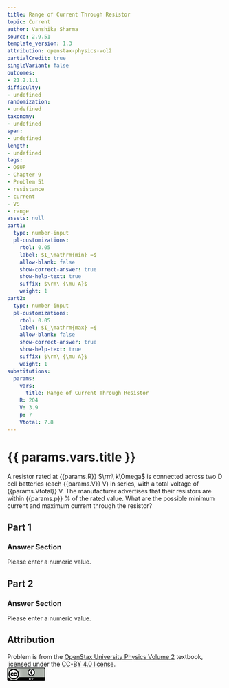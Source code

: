 ```yaml
---
title: Range of Current Through Resistor
topic: Current
author: Vanshika Sharma
source: 2.9.51
template_version: 1.3
attribution: openstax-physics-vol2
partialCredit: true
singleVariant: false
outcomes:
- 21.2.1.1
difficulty:
- undefined
randomization:
- undefined
taxonomy:
- undefined
span:
- undefined
length:
- undefined
tags:
- OSUP
- Chapter 9
- Problem 51
- resistance
- current
- VS
- range
assets: null
part1:
  type: number-input
  pl-customizations:
    rtol: 0.05
    label: $I_\mathrm{min} =$
    allow-blank: false
    show-correct-answer: true
    show-help-text: true
    suffix: $\rm\ {\mu A}$
    weight: 1
part2:
  type: number-input
  pl-customizations:
    rtol: 0.05
    label: $I_\mathrm{max} =$
    allow-blank: false
    show-correct-answer: true
    show-help-text: true
    suffix: $\rm\ {\mu A}$
    weight: 1
substitutions:
  params:
    vars:
      title: Range of Current Through Resistor
    R: 204
    V: 3.9
    p: 7
    Vtotal: 7.8
---
```

# {{ params.vars.title }}
A resistor rated at {{params.R}} $\rm\ k\Omega$ is connected across two D cell batteries (each {{params.V}} $\textrm{ V}$) in series, with a total voltage of {{params.Vtotal}} $\textrm{ V}$.
The manufacturer advertises that their resistors are within {{params.p}} $\%$ of the rated value.
What are the possible minimum current and maximum current through the resistor?

## Part 1

### Answer Section

Please enter a numeric value.

## Part 2

### Answer Section

Please enter a numeric value.

## Attribution

Problem is from the [OpenStax University Physics Volume 2](https://openstax.org/details/books/university-physics-volume-2) textbook, licensed under the [CC-BY 4.0 license](https://creativecommons.org/licenses/by/4.0/).<br>![Image representing the Creative Commons 4.0 BY license.](https://raw.githubusercontent.com/firasm/bits/master/by.png)